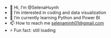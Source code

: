 - 👋 Hi, I’m @SelenaHuynh
- 👀 I’m interested in coding and data visualization
- 🌱 I’m currently learning Python and Power BI 
- 📫 How to reach me selenaminh01@gmail.com
- ⚡ Fun fact: still loading

<!---
SelenaHuynh/SelenaHuynh is a ✨ special ✨ repository because its `README.md` (this file) appears on your GitHub profile.
You can click the Preview link to take a look at your changes.
--->

